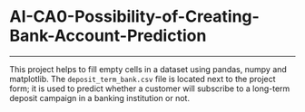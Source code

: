 # AI-CA0-Possibility-of-Creating-Bank-Account-Prediction
--------------------------------------------------------
This project helps to fill empty cells in a dataset using pandas, numpy and matplotlib. The `deposit_term_bank.csv` file is located next to the project form; it is used to predict whether a customer will subscribe to a long-term deposit campaign in a banking institution or not.
